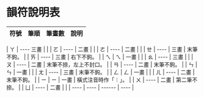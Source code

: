 # 韻符說明表

| 符號 | 筆順 | 筆畫數 | 說明 |
| ---- | ---- | ------ | ---- |

| ㄚ | ----  三畫 |  |
| ㄛ | ---- | 二畫 |  |
| ㄜ | ---- | 二畫 |  |
| ㄝ | ---- | 三畫 | 末筆不鉤。 |
| ㄞ | ---- | 三畫 | 右下不鉤。 |
| ㄟ | ㄟ | 一畫 |  |
| ㄠ | ---- | 三畫 |  |
| ㄡ | ---- | 二畫 | 末筆不捺，左上不封口。 |
| ㄢ | ---- | 二畫 | 末筆不鉤。 |
| ㄣ | ㄣ | 一畫 |  |
| ㄤ | ---- | 三畫 | 末筆不鉤。 |
| ㄥ | ㄥ | 一畫 |  |
| ㄦ | ---- | 二畫 | 末筆不鉤。 |
| ㄧ | ㄧ | 一畫 | 橫式注音時作「︱」。 |
| ㄨ | ---- | 二畫 | 第二筆不捺。 |
| ㄩ | ---- | 二畫 |  |
| ---- | ---- | ------ | ---- |

